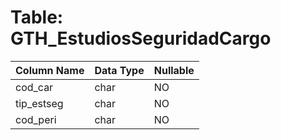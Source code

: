 # Table: GTH_EstudiosSeguridadCargo

| Column Name | Data Type | Nullable |
|-------------|-----------|----------|
| cod_car | char | NO |
| tip_estseg | char | NO |
| cod_peri | char | NO |
